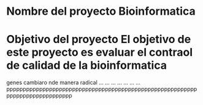 Nombre del proyecto 
Bioinformatica
====================================================================================
Objetivo del proyecto
 El objetivo de este proyecto es evaluar el contraol de calidad de  la bioinformatica
=====================================================================================

genes cambiaro nde manera radical
...
...
...
...
...
...
...
pppppppppppppppppppppppppppppppppppppppppppppppppppppppppppppppppppppppppppppp
